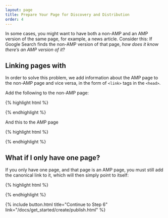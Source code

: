 ```yaml
---
layout: page
title: Prepare Your Page for Discovery and Distribution
order: 4
---
```


In some cases, you might want to have both a non-AMP and an AMP version of the same page, for example, a news article. Consider this: If Google Search finds the non-AMP version of that page, *how does it know there’s an AMP version of it*?

## Linking pages with <link>

In order to solve this problem, we add information about the AMP page to the non-AMP page and vice versa, in the form of `<link>` tags in the `<head>`.

Add the following to the non-AMP page:

{% highlight html %}
<link rel="amphtml" href="https://www.example.com/url/to/amp/document.html">
{% endhighlight %}

And this to the AMP page

{% highlight html %}
<link rel="canonical" href="https://www.example.com/url/to/full/document.html">
{% endhighlight %}

## What if I only have one page?

If you only have one page, and that page is an AMP page, you must still add the canonical link to it, which will then simply point to itself:

{% highlight html %}
<link rel="canonical" href="https://www.example.com/url/to/amp/document.html">
{% endhighlight %}

{% include button.html title="Continue to Step 6" link="/docs/get_started/create/publish.html" %}
